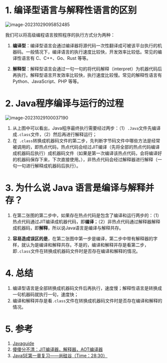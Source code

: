 # 1. 编译型语言与解释性语言的区别

![image-20231029095852485](https://dawn1314.oss-cn-beijing.aliyuncs.com/typoraimg/202310290958567.png)

我们可以将高级编程语言按照程序的执行方式分为两种：

1. **编译型**：编译型语言会通过编译器将源代码一次性翻译成可被该平台执行的机器码。一般情况下，编译语言的执行速度比较快，开发效率比较低。常见的编译性语言有 C、C++、Go、Rust 等等。

2. **解释型**：解释型语言会通过一句一句的将代码解释（interpret）为机器代码后再执行。解释型语言开发效率比较快，执行速度比较慢。常见的解释性语言有 Python、JavaScript、PHP 等等。

   

# 2. Java程序编译与运行的过程

![image-20231029100037190](https://dawn1314.oss-cn-beijing.aliyuncs.com/typoraimg/202310291000228.png)

1. 从上图中可以看出，Java程序最终执行需要经过两步：（1）`.Java`文件先编译成`.class`文件，（2）然后再进行解释运行；
2. 在` .class`转换成机器码文件的第二步，先判断字节码文件中哪些方法是经常被调用的，即热点代码，热点代码会经过JIT编译（先将全部的热点代码编译成机器码后执行）成机器码文件（如果是第一次编译该热点代码，会将编译好的机器码保存下来，下次直接使用。），非热点代码会经过解释器进行解释（一句一句进行解释成机器码后执行）。                                           



# 3. 为什么说 Java 语言是编译与解释并存？

1. 在第二张图的第二步中，如果存在热点代码是包含了编译和运行两步的：（1）热点代码通过JIT编译成机器代码，即**编译**；（2）非热点代码通过解释器解释成机器码，即**解释**，所以说Java语言是编译与解释共存。

2. **容易造成误区的是**，在第二张图中第一步是编译，第二步中带有解释器的字样，就认为是编译和解释共存。不是的，编译和解释并存是看第二步，即`.class`文件在转换成机器码文件时是否存在编译和解释的情况。

# 4. 总结

1. 编译型语言是全部转换成机器码文件后再执行，速度慢；解释性语言是转换成一句机器码就执行一句，速度快；
2. 编译和解释并存是看`.class`文件在转换成机器码文件时是否存在编译和解释的情况。



# 5. 参考

1. [Javaguide](https://javaguide.cn/)
2. [傻傻分不清：JIT编译器，解释器，AOT编译器](https://cloud.tencent.com/developer/article/1630650)
3. [JavaSE第一章复习——尚硅谷（Time：28:30）](https://www.bilibili.com/video/BV1PY411e7J6/?p=19&spm_id_from=pageDriver&vd_source=8545766955ec6b058b530110cbd2c625)

 
